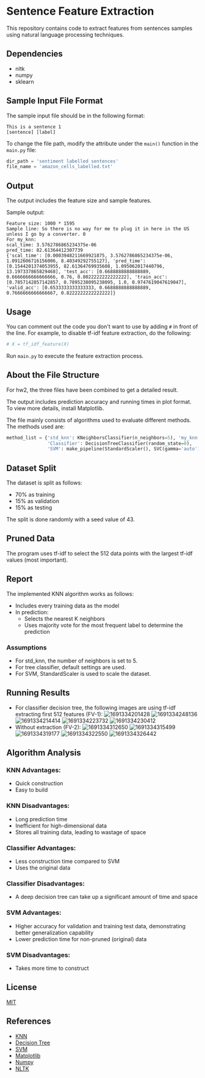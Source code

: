 # Sentence Feature Extraction

This repository contains code to extract features from sentences samples using natural language processing techniques.

## Dependencies
- nltk
- numpy
- sklearn

## Sample Input File Format
The sample input file should be in the following format:
```
This is a sentence 1
[sentence] [label]
```

To change the file path, modify the attribute under the `main()` function in the `main.py` file:

```python
dir_path = 'sentiment labelled sentences'
file_name = 'amazon_cells_labelled.txt'
```

## Output
The output includes the feature size and sample features.

Sample output:
```
Feature size: 1000 * 1595
Sample line: So there is no way for me to plug it in here in the US unless I go by a converter. 0
For my_knn:
scal_time: 3.5762786865234375e-06
pred_time: 82.61364412307739
{'scal_time': [0.0003948211669921875, 3.5762786865234375e-06, 1.0912606716156006, 8.40349292755127], 'pred_time': [0.1544201374053955, 82.61364769935608, 1.095062017440796, 13.197337865829468], 'test_acc': [0.6688888888888889, 0.6666666666666666, 0.76, 0.8022222222222222], 'train_acc': [0.7857142857142857, 0.7895238095238095, 1.0, 0.9747619047619047], 'valid_acc': [0.6533333333333333, 0.6688888888888889, 0.7666666666666667, 0.8222222222222222]}
```

## Usage
You can comment out the code you don't want to use by adding `#` in front of the line. For example, to disable tf-idf feature extraction, do the following:

```python
# X = tf_idf_feature(X)
```

Run `main.py` to execute the feature extraction process.

## About the File Structure
For hw2, the three files have been combined to get a detailed result.

The output includes prediction accuracy and running times in plot format. To view more details, install Matplotlib.

The file mainly consists of algorithms used to evaluate different methods. The methods used are:
```python
method_list = {'std_knn': KNeighborsClassifier(n_neighbors=5), 'my_knn': KNN(5),
               'Classifier': DecisionTreeClassifier(random_state=0),
               'SVM': make_pipeline(StandardScaler(), SVC(gamma='auto'))}
```

## Dataset Split
The dataset is split as follows:
- 70% as training
- 15% as validation
- 15% as testing

The split is done randomly with a seed value of 43.

## Pruned Data
The program uses tf-idf to select the 512 data points with the largest tf-idf values (most important).

## Report
The implemented KNN algorithm works as follows:
- Includes every training data as the model
- In prediction:
    - Selects the nearest K neighbors
    - Uses majority vote for the most frequent label to determine the prediction

### Assumptions
- For std_knn, the number of neighbors is set to 5.
- For tree classifier, default settings are used.
- For SVM, StandardScaler is used to scale the dataset.

## Running Results
- For classifier decision tree, the following images are using tf-idf extracting first 512 features (FV-1):
![1691334201428](image/README/1691334201428.png)
![1691334248136](image/README/1691334248136.png)
![1691334214414](image/README/1691334214414.png)
![1691334223732](image/README/1691334223732.png)
![1691334230412](image/README/1691334230412.png)
- Without extraction (FV-2):
![1691334312650](image/README/1691334312650.png)
![1691334315499](image/README/1691334315499.png)
![1691334319177](image/README/1691334319177.png)
![1691334322550](image/README/1691334322550.png)
![1691334326442](image/README/1691334326442.png)

## Algorithm Analysis
### KNN Advantages:
- Quick construction
- Easy to build

### KNN Disadvantages:
- Long prediction time
- Inefficient for high-dimensional data
- Stores all training data, leading to wastage of space

### Classifier Advantages:
- Less construction time compared to SVM
- Uses the original data

### Classifier Disadvantages:
- A deep decision tree can take up a significant amount of time and space

### SVM Advantages:
- Higher accuracy for validation and training test data, demonstrating better generalization capability
- Lower prediction time for non-pruned (original) data

### SVM Disadvantages:
- Takes more time to construct

## License
[MIT](https://choosealicense.com/licenses/mit/)

## References
- [KNN](https://scikit-learn.org/stable/modules/generated/sklearn.neighbors.KNeighborsClassifier.html)
- [Decision Tree](https://scikit-learn.org/stable/modules/generated/sklearn.tree.DecisionTreeClassifier.html)
- [SVM](https://scikit-learn.org/stable/modules/generated/sklearn.svm.SVC.html)
- [Matplotlib](https://matplotlib.org/stable/api/_as_gen/matplotlib.pyplot.plot.html)
- [Numpy](https://numpy.org/doc/stable/reference/generated/numpy.array.html)
- [NLTK](https://www.nltk.org/)
